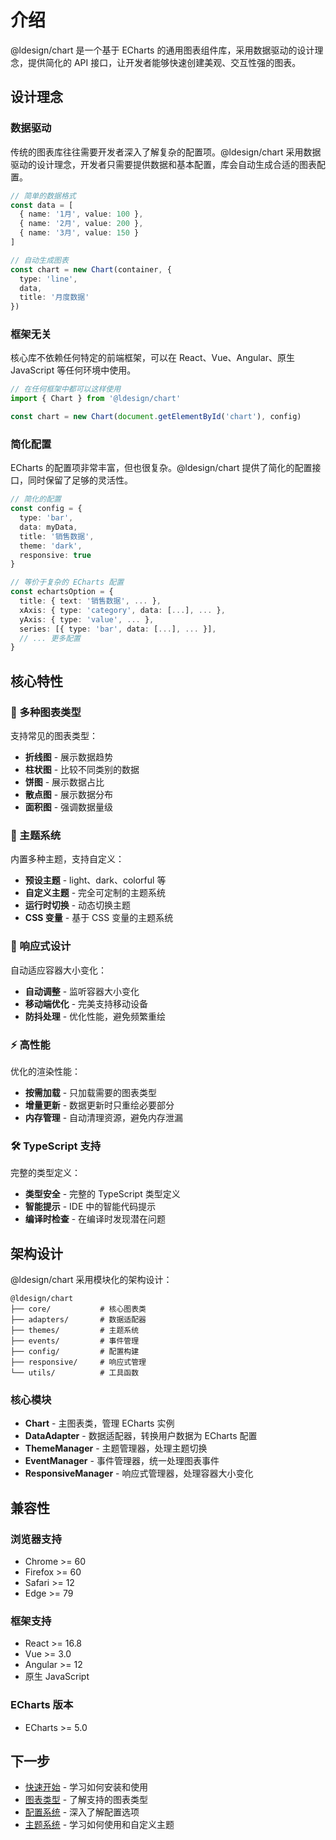 # 介绍

@ldesign/chart 是一个基于 ECharts 的通用图表组件库，采用数据驱动的设计理念，提供简化的 API 接口，让开发者能够快速创建美观、交互性强的图表。

## 设计理念

### 数据驱动

传统的图表库往往需要开发者深入了解复杂的配置项。@ldesign/chart 采用数据驱动的设计理念，开发者只需要提供数据和基本配置，库会自动生成合适的图表配置。

```typescript
// 简单的数据格式
const data = [
  { name: '1月', value: 100 },
  { name: '2月', value: 200 },
  { name: '3月', value: 150 }
]

// 自动生成图表
const chart = new Chart(container, {
  type: 'line',
  data,
  title: '月度数据'
})
```

### 框架无关

核心库不依赖任何特定的前端框架，可以在 React、Vue、Angular、原生 JavaScript 等任何环境中使用。

```typescript
// 在任何框架中都可以这样使用
import { Chart } from '@ldesign/chart'

const chart = new Chart(document.getElementById('chart'), config)
```

### 简化配置

ECharts 的配置项非常丰富，但也很复杂。@ldesign/chart 提供了简化的配置接口，同时保留了足够的灵活性。

```typescript
// 简化的配置
const config = {
  type: 'bar',
  data: myData,
  title: '销售数据',
  theme: 'dark',
  responsive: true
}

// 等价于复杂的 ECharts 配置
const echartsOption = {
  title: { text: '销售数据', ... },
  xAxis: { type: 'category', data: [...], ... },
  yAxis: { type: 'value', ... },
  series: [{ type: 'bar', data: [...], ... }],
  // ... 更多配置
}
```

## 核心特性

### 🎯 多种图表类型

支持常见的图表类型：

- **折线图** - 展示数据趋势
- **柱状图** - 比较不同类别的数据
- **饼图** - 展示数据占比
- **散点图** - 展示数据分布
- **面积图** - 强调数据量级

### 🎨 主题系统

内置多种主题，支持自定义：

- **预设主题** - light、dark、colorful 等
- **自定义主题** - 完全可定制的主题系统
- **运行时切换** - 动态切换主题
- **CSS 变量** - 基于 CSS 变量的主题系统

### 📱 响应式设计

自动适应容器大小变化：

- **自动调整** - 监听容器大小变化
- **移动端优化** - 完美支持移动设备
- **防抖处理** - 优化性能，避免频繁重绘

### ⚡ 高性能

优化的渲染性能：

- **按需加载** - 只加载需要的图表类型
- **增量更新** - 数据更新时只重绘必要部分
- **内存管理** - 自动清理资源，避免内存泄漏

### 🛠️ TypeScript 支持

完整的类型定义：

- **类型安全** - 完整的 TypeScript 类型定义
- **智能提示** - IDE 中的智能代码提示
- **编译时检查** - 在编译时发现潜在问题

## 架构设计

@ldesign/chart 采用模块化的架构设计：

```
@ldesign/chart
├── core/           # 核心图表类
├── adapters/       # 数据适配器
├── themes/         # 主题系统
├── events/         # 事件管理
├── config/         # 配置构建
├── responsive/     # 响应式管理
└── utils/          # 工具函数
```

### 核心模块

- **Chart** - 主图表类，管理 ECharts 实例
- **DataAdapter** - 数据适配器，转换用户数据为 ECharts 配置
- **ThemeManager** - 主题管理器，处理主题切换
- **EventManager** - 事件管理器，统一处理图表事件
- **ResponsiveManager** - 响应式管理器，处理容器大小变化

## 兼容性

### 浏览器支持

- Chrome >= 60
- Firefox >= 60
- Safari >= 12
- Edge >= 79

### 框架支持

- React >= 16.8
- Vue >= 3.0
- Angular >= 12
- 原生 JavaScript

### ECharts 版本

- ECharts >= 5.0

## 下一步

- [快速开始](/guide/getting-started) - 学习如何安装和使用
- [图表类型](/guide/chart-types) - 了解支持的图表类型
- [配置系统](/guide/configuration) - 深入了解配置选项
- [主题系统](/guide/themes) - 学习如何使用和自定义主题
